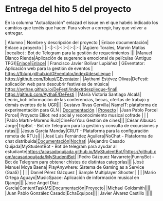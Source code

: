 # Entrega del hito 5 del proyecto

En la columna "Actualización" enlazad el issue en el que habéis
indicado los cambios que tenéis que hacer. Para volver a corregir, hay
que volver a entregar.

| Alumno  | Nombre y descripción del proyecto | Enlace documentación| Enlace a proyecto |
|:-:|:-:|:-:|:-:|:-:|:-:|
|Agüero Torales, Marvin Matías |becalbot : Bot de Telegram para la gestión de requerimientos |||
|Manuel Blanco Rienda|Aplicación de sugerencia emocional de películas (Antiguo TFG)|[Enlace](https://github.com/manuelbr/Proyecto_CC/blob/master/README.md)|[Enlace](https://github.com/manuelbr/Proyecto_CC)|
| Francisco Javier Bolívar Lupiáñez | GEventator: Aplicación web para la gestión de eventos | https://fblupi.github.io/GEventator/index#despliegue | https://github.com/fblupi/GEventator |
|Aythami Estévez Olivas|DeFesti: aplicación web para descubrir festivales de música| https://aythae.github.io/DeFesti/index#despliegue-final| https://github.com/AythaE/DeFesti |
|María Victoria Santiago Alcalá| Lecrin_bot: información de las conferencias, becas, ofertas de trabajo y demás eventos de la UGR|||
|Gustavo Rivas Gervilla| NameIT: plataforma de experimentación para GLN | [Documentación](https://griger.github.io/CC/) | [Proyecto](https://github.com/Griger/CC) |
|Juan Pablo Porcel Porcel| Proyecto Elliot: red social y reconocimiento musical cofrade | | |
|Pablo Martín-Moreno Ruiz|CineForYou: Gestión de cines|||
|César Albusac Jorge|TripBot - Bot de Telegram para la gestión y consulta de excursiones y rutas|||
|Jesus Garcia Manday|CRUT - Plataforma para la configuración remota de RTUs|||
|José Luis Fernández Aguilera|NoChat - Plataforma de chat distribuida|[Documentación](https://okynos.github.io/ProyectoCC/)|[Nochat](https://github.com/okynos/ProyectoCC)|
|Alejandro Casado Quijada|MyStudentBot - Bot de telegram para ayudar al estudiante|https://acasadoquijada.github.io/MyStudentBot/|https://github.com/acasadoquijada/MyStudentBot|
|Pedro Gázquez Navarrete|FunnyBot - Bot de Telegram para obtener chistes de distintas categorías|||
|José Manuel Moya Baena| PlayAnywhere: Sistema de Gaming as a Service (GaaS) | | |
| Daniel Pérez Gázquez | Sample Multiplayer Shooter | | |
|Mario Ortega Aguayo|MusicSpace: Aplicación de información musical en Django|||
|Jose Angel Diaz Garcia|ContentTaskMS|[Documentación](https://joseangeldiazg.github.io/MII-CloudComputing/#contenedores)|[Proyecto](https://github.com/joseangeldiazg/MII-CloudComputing)|
|Michael Goldsmith||||
|Juan Pablo González Casado|EchaEquipos|||
|Javier Álvarez Castillo |||||
